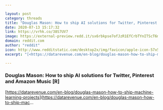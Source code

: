 ```yaml
---

layout: post
category: threads
title: "Douglas Mason: How to ship AI solutions for Twitter, Pinterest and Amazon Music [R]"
date: 2020-07-13 15:17:32
link: https://vrhk.co/38S7UV7
image: https://external-preview.redd.it/sx6rbkpse7ofJzR1EfCrbTYnITScT6mjoqIsdFxZUP4.jpg?width=1200&height=627&auto=webp&crop=1200:627,smart&s=c1e1c97da5c1a5375f82ecbc9daa86517ec50b50
domain: reddit.com
author: "reddit"
icon: http://www.redditstatic.com/desktop2x/img/favicon/apple-icon-57x57.png
excerpt: "[<https://datarevenue.com/en-blog/douglas-mason-how-to-ship-machine-learning-projects>](<https://datarevenue.com/en-blog/douglas-mason-how-to-ship-mac>..."

---
```


### Douglas Mason: How to ship AI solutions for Twitter, Pinterest and Amazon Music [R]

[<https://datarevenue.com/en-blog/douglas-mason-how-to-ship-machine-learning-projects>](<https://datarevenue.com/en-blog/douglas-mason-how-to-ship-mac>...